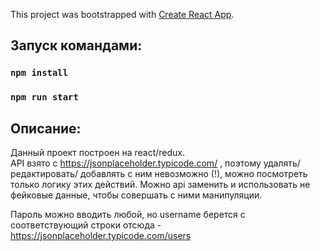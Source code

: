 This project was bootstrapped with [Create React App](https://github.com/facebook/create-react-app).

## Запуск командами:

### `npm install`
### `npm run start`

## Описание:

Данный проект построен на react/redux. <br />
API взято с https://jsonplaceholder.typicode.com/ , поэтому удалять/ редактировать/ добавлять с ним невозможно (!), можно посмотреть только логику этих действий. Можно api заменить и использовать не фейковые данные, чтобы совершать с ними манипуляции.<br />

Пароль можно вводить любой, но username берется с соответствующий строки отсюда - https://jsonplaceholder.typicode.com/users

